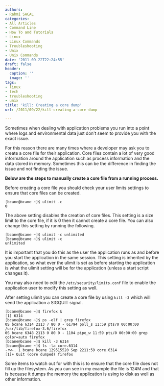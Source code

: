 ```yaml
---
authors:
- Rahmi SACAL
categories:
- All Articles
- Command Line
- How To and Tutorials
- Linux
- Linux Commands
- Troubleshooting
- Unix
- Unix Commands
date: '2011-09-22T22:24:55'
draft: false
header:
  caption: ''
  image: ''
tags:
- linux
- tech
- troubleshooting
- unix
title: 'kill: Creating a core dump'
url: /2011/09/22/kill-creating-a-core-dump

---
```


Sometimes when dealing with application problems you run into a point where logs and environmental data just don't seem to provide you with the exact issue.

For this reason there are many times where a developer may ask you to create a core file for their application. Core files contain a lot of very good information around the application such as process information and the data stored in memory. Sometimes this can be the difference in finding the issue and not finding the issue.

**Below are the steps to manually create a core file from a running process.**

Before creating a core file you should check your user limits settings to ensure that core files can be created.

    [bcane@bcane ~]$ ulimit -c
    0

The above setting disables the creation of core files. This setting is a size limit to the core file, if it is 0 then it cannot create a core file. You can also change this setting by running the following.

    [bcane@bcane ~]$ ulimit -c unlimited
    [bcane@bcane ~]$ ulimit -c
    unlimited

It is important that you do this as the user the application runs as and before you start the application in the same session. This setting is inherited by the application, so what ever the ulimit is set as before starting the application is what the ulimit setting will be for the application (unless a start script changes it).

You may also need to edit the `/etc/security/limits.conf` file to enable the application user to modify this setting as well.

After setting ulimit you can create a core file by using `kill -3` which will send the application a SIGQUIT signal.

    [bcane@bcane ~]$ firefox &
    [1] 6314
    [bcane@bcane ~]$ ps -elf | grep firefox
    0S bcane 6314 2113 7 80 0 - 61794 poll_s 11:59 pts/0 00:00:00 /usr/lib/firefox-3.6/firefox
    0S bcane 6348 2113 0 80 0 - 1104 pipe_w 11:59 pts/0 00:00:00 grep color=auto firefox
    [bcane@bcane ~]$ kill -3 6314
    [bcane@bcane ~]$ ls -la core.6314
    -rw-. 1 bcane bcane 129515520 Sep 2211:59 core.6314
    [1]+ Quit (core dumped) firefox

Some items to watch out for with this is to ensure that the core file does not fill up the filesystem. As you can see in my example the file is 124M and that is because it dumps the memory the application is using to disk as well as other information.
